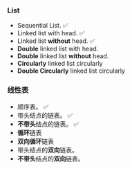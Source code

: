 ### List

- Sequential List. :white_check_mark:
- Linked list with head. :white_check_mark:
- Linked list **without** head. :white_check_mark:
- **Double** linked list with head.
- **Double** linked list **without** head.
- **Circularly** linked list circularly
- **Double Circularly** linked list circularly


### 线性表

- 顺序表。 :white_check_mark:
- 带头结点的链表。 :white_check_mark:
- **不带头**结点的链表。 :white_check_mark:
- **循环**链表
- **双向循环**链表
- 带头结点的**双向**链表。
- **不带头**结点的**双向**链表。

